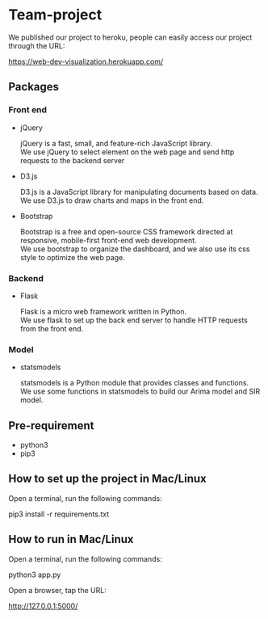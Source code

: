 # Team-project
  
We published our project to heroku, people can easily access our project through the URL:
  
https://web-dev-visualization.herokuapp.com/

## Packages
  
### Front end  
- jQuery  
    
  jQuery is a fast, small, and feature-rich JavaScript library.   
  We use jQuery to select element on the web page and send http requests to the backend server  
- D3.js
    
  D3.js is a JavaScript library for manipulating documents based on data.  
  We use D3.js to draw charts and maps in the front end.  
- Bootstrap
  
  Bootstrap is a free and open-source CSS framework directed at responsive, mobile-first front-end web development.   
  We use bootstrap to organize the dashboard, and we also use its css style to optimize the web page.  
### Backend
- Flask
  
  Flask is a micro web framework written in Python.   
  We use flask to set up the back end server to handle HTTP requests from the front end.  
### Model
- statsmodels
  
  statsmodels is a Python module that provides classes and functions.  
  We use some functions in statsmodels to build our Arima model and SIR model.

## Pre-requirement
- python3
- pip3

## How to set up the project in Mac/Linux
  
Open a terminal, run the following commands:
  
pip3 install -r requirements.txt

## How to run in Mac/Linux
  
Open a terminal, run the following commands:
  
python3 app.py
  
Open a browser, tap the URL:
  
http://127.0.0.1:5000/